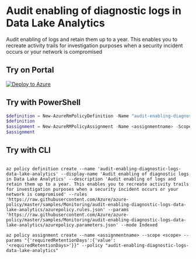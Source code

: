 # Audit enabling of diagnostic logs in Data Lake Analytics

Audit enabling of logs and retain them up to a year. This enables you to recreate activity trails for investigation purposes when a security incident occurs or your network is compromised

## Try on Portal

[![Deploy to Azure](http://azuredeploy.net/deploybutton.png)](https://portal.azure.com/?feature.customportal=false&microsoft_azure_policy=true&microsoft_azure_policy_policyinsights=true&feature.microsoft_azure_security_policy=true&microsoft_azure_marketplace_policy=true#blade/Microsoft_Azure_Policy/CreatePolicyDefinitionBlade/uri/https%3A%2F%2Fraw.githubusercontent.com%2FAzure%2Fazure-policy%2Fmaster%2Fsamples%2FMonitoring%2Faudit-enabling-diagnostic-logs-data-lake-analytics%2Fazurepolicy.json)

## Try with PowerShell

````powershell
$definition = New-AzureRmPolicyDefinition -Name "audit-enabling-diagnostic-logs-data-lake-analytics" -DisplayName "Audit enabling of diagnostic logs in Data Lake Analytics" -description "Audit enabling of logs and retain them up to a year. This enables you to recreate activity trails for investigation purposes when a security incident occurs or your network is compromised" -Policy 'https://raw.githubusercontent.com/Azure/azure-policy/master/samples/Monitoring/audit-enabling-diagnostic-logs-data-lake-analytics/azurepolicy.rules.json' -Parameter 'https://raw.githubusercontent.com/Azure/azure-policy/master/samples/Monitoring/audit-enabling-diagnostic-logs-data-lake-analytics/azurepolicy.parameters.json' -Mode Indexed
$definition
$assignment = New-AzureRMPolicyAssignment -Name <assignmentname> -Scope <scope> -requiredRetentionDays <requiredRetentionDays> -PolicyDefinition $definition
$assignment 
````

## Try with CLI

````cli

az policy definition create --name 'audit-enabling-diagnostic-logs-data-lake-analytics' --display-name 'Audit enabling of diagnostic logs in Data Lake Analytics' --description 'Audit enabling of logs and retain them up to a year. This enables you to recreate activity trails for investigation purposes when a security incident occurs or your network is compromised' --rules 'https://raw.githubusercontent.com/Azure/azure-policy/master/samples/Monitoring/audit-enabling-diagnostic-logs-data-lake-analytics/azurepolicy.rules.json' --params 'https://raw.githubusercontent.com/Azure/azure-policy/master/samples/Monitoring/audit-enabling-diagnostic-logs-data-lake-analytics/azurepolicy.parameters.json' --mode Indexed

az policy assignment create --name <assignmentname> --scope <scope> --params "{'requiredRetentionDays':{'value': '<requiredRetentionDays>'}}" --policy "audit-enabling-diagnostic-logs-data-lake-analytics" 

````
